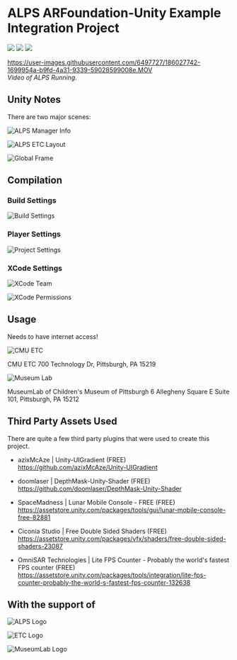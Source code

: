 # ALPS ARFoundation-Unity Example Integration Project

<img src="https://img.shields.io/badge/unity-2020.3.38f1-blue"/> <img src="https://img.shields.io/badge/platform-iOS-green"/> <img src="https://img.shields.io/badge/license-MIT-red"/> 

https://user-images.githubusercontent.com/6497727/186027742-1699954a-b9fd-4a31-9339-59028599008e.MOV <br/>
*Video of ALPS Running.*

## Unity Notes

There are two major scenes:

![ALPS Manager Info](/ReadMeImages/ALPS_Manager_Info.png) <br/>

![ALPS ETC Layout](/ReadMeImages/ALPS_ETC_Layout.jpg) <br/>

![Global Frame](/ReadMeImages/GlobalFrame.png) <br/>

## Compilation

### Build Settings

![Build Settings](/ReadMeImages/BuildSettings.jpg) <br/>




### Player Settings

![Project Settings](/ReadMeImages/ProjectSettings.jpg) <br/>


### XCode Settings


![XCode Team](/ReadMeImages/XCode_Team.jpg) <br/>

![XCode Permissions](/ReadMeImages/XCode_Permissions.jpg) <br/>


## Usage

Needs to have internet access!


![CMU ETC](/ReadMeImages/cmuetc.jpg) <br/>


CMU ETC
700 Technology Dr, Pittsburgh, PA 15219

![Museum Lab](/ReadMeImages/museumlab.jpg) <br/>


MuseumLab of Children's Museum of Pittsburgh
6 Allegheny Square E Suite 101, Pittsburgh, PA 15212



## Third Party Assets Used
There are quite a few third party plugins that were used to create this project.

* azixMcAze | Unity-UIGradient (FREE) <br/>
https://github.com/azixMcAze/Unity-UIGradient

* doomlaser | DepthMask-Unity-Shader (FREE) <br/>
https://github.com/doomlaser/DepthMask-Unity-Shader

* SpaceMadness | Lunar Mobile Console - FREE (FREE) <br/> 
https://assetstore.unity.com/packages/tools/gui/lunar-mobile-console-free-82881

* Ciconia Studio | Free Double Sided Shaders (FREE) <br/>
https://assetstore.unity.com/packages/vfx/shaders/free-double-sided-shaders-23087

* OmniSAR Technologies | Lite FPS Counter - Probably the world's fastest FPS counter (FREE) <br/>
https://assetstore.unity.com/packages/tools/integration/lite-fps-counter-probably-the-world-s-fastest-fps-counter-132638


## With the support of

![ALPS Logo](/ReadMeImages/alps-logo-dark.png) <br/>

![ETC Logo](/ReadMeImages/etc_logo.jpg) <br/>

![MuseumLab Logo](/ReadMeImages/museumlab_Logo.png) <br/>

